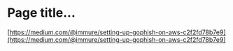 # Page title...

[https://medium.com/@immure/setting-up-gophish-on-aws-c2f2fd78b7e9](https://medium.com/@immure/setting-up-gophish-on-aws-c2f2fd78b7e9)